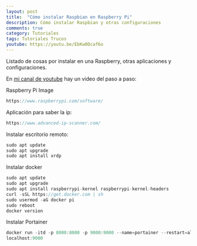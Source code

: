 ```yaml
---
layout: post
title:  "Cómo instalar Raspbian en Raspberry Pi"
description: Cómo instalar Raspbian y otras configuraciones
comments: true
category: Tutoriales
tags: Tutoriales Trucos
youtube: https://youtu.be/EbKw0Dcaf6o
---
```

Listado de cosas por instalar en una Raspberry, otras aplicaciones y configuraciones.

En <a target="_blank" href="{{ page.youtube }}">mi canal de youtube</a> hay un video del paso a paso:

Raspberry Pi Image
```C#
https://www.raspberrypi.com/software/
```

Aplicación para saber la ip: 
```C#
https://www.advanced-ip-scanner.com/
```

Instalar escritorio remoto: 
```C#
sudo apt update
sudo apt upgrade
sudo apt install xrdp
```

Instalar docker
```C#
sudo apt update
sudo apt upgrade
sudo apt install raspberrypi-kernel raspberrypi-kernel-headers
curl -sSL https://get.docker.com | sh
sudo usermod -aG docker pi
sudo reboot
docker version
```

Instalar Portainer
```C#
docker run -itd -p 8000:8000 -p 9000:9000 --name=portainer --restart=always -v /var/run/docker.sock:/var/run/docker.sock -v /docker/portainer:/data portainer/portainer-ce
localhost:9000
```
